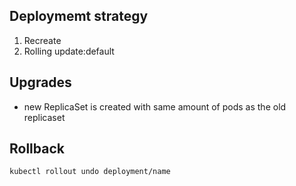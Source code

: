 ## Deploymemt strategy
1. Recreate
2. Rolling update:default 
## Upgrades
- new ReplicaSet is created with same amount of pods as the old replicaset 

## Rollback

```bash 
kubectl rollout undo deployment/name
```